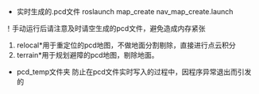 - 实时生成的.pcd文件
roslaunch map_create nav_map_create.launch

！手动运行后请注意及时请空生成的pcd文件，避免造成内存紧张

1. relocal*用于重定位的pcd地图，不做地面分割剔除，直接进行点云积分
2. terrain*用于规划避障的pcd地图，剔除地面。

- pcd_temp文件夹
防止在pcd文件实时写入的过程中，因程序异常退出而引发的
